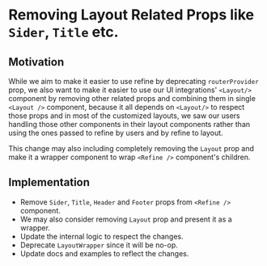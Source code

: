 # Removing Layout Related Props like `Sider`, `Title` etc.

## Motivation

While we aim to make it easier to use refine by deprecating `routerProvider` prop, we also want to make it easier to use our UI integrations' `<Layout/>` component by removing other related props and combining them in single `<Layout />` component, because it all depends on `<Layout/>` to respect those props and in most of the customized layouts, we saw our users handling those other components in their layout components rather than using the ones passed to refine by users and by refine to layout. 

This change may also including completely removing the `Layout` prop and make it a wrapper component to wrap `<Refine />` component's children.

## Implementation

- Remove `Sider`, `Title`, `Header` and `Footer` props from `<Refine />` component.
- We may also consider removing `Layout` prop and present it as a wrapper.
- Update the internal logic to respect the changes.
- Deprecate `LayoutWrapper` since it will be no-op.
- Update docs and examples to reflect the changes.